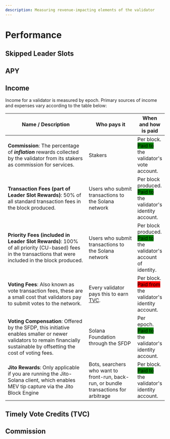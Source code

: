 ```yaml
---
description: Measuring revenue-impacting elements of the validator
---
```


# Performance

## Skipped Leader Slots

## APY

## Income

Income for a validator is measured by epoch. Primary sources of income and expenses vary according to the table below:

<table><thead><tr><th width="356.01171875">Name / Description</th><th width="180.3203125">Who pays it</th><th>When and how is paid</th></tr></thead><tbody><tr><td><strong>Commission</strong>: The percentage of <em><strong>inflation</strong></em> rewards collected by the validator from its stakers as commission for services.</td><td>Stakers</td><td>Per block.<br><mark style="background-color:green;">Paid to</mark> the validator's vote account.</td></tr><tr><td><strong>Transaction Fees (part of Leader Slot Rewards)</strong>: 50% of all standard transaction fees in the block produced.</td><td>Users who submit transactions to the Solana network</td><td>Per block produced.<br><mark style="background-color:green;">Paid to</mark> the validator's identity account.</td></tr><tr><td><strong>Priority Fees (included in Leader Slot Rewards)</strong>: 100% of all priority (CU-based) fees in the transactions that were included in the block produced.</td><td>Users who submit transactions to the Solana network</td><td>Per block produced.<br><mark style="background-color:green;">Paid to</mark> the validator's account of identity.</td></tr><tr><td><strong>Voting Fees</strong>: Also known as vote transaction fees, these are a small cost that validators pay to submit votes to the network.</td><td>Every validator pays this to earn <a href="performance.md#timely-vote-credits-tvc">TVC</a>.</td><td>Per block.<br><mark style="background-color:red;">Paid from</mark> the validator's identity account.</td></tr><tr><td><strong>Voting Compensation</strong>: Offered by the SFDP, this initiative enables smaller or newer validators to remain financially sustainable by offsetting the cost of voting fees.</td><td>Solana Foundation through the SFDP</td><td>Per epoch.<br><mark style="background-color:green;">Paid to</mark> the validator's identity account.</td></tr><tr><td><strong>Jito Rewards</strong>: Only applicable if you are running the Jito-Solana client, which enables MEV tip capture via the Jito Block Engine</td><td>Bots, searchers who want to front-run, back-run, or bundle transactions for arbitrage</td><td>Per block.<br><mark style="background-color:green;">Paid to</mark> the validator's identity account.</td></tr></tbody></table>

## Timely Vote Credits (TVC)

## Commission
